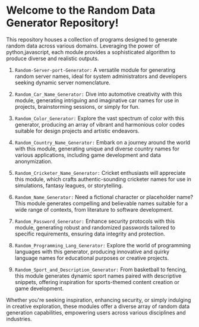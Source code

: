 
# Welcome to the Random Data Generator Repository!

This repository houses a collection of programs designed to generate random data across various domains. Leveraging the power of python,javascript, each module provides a sophisticated algorithm to produce diverse and realistic outputs.

1. ```Random-Server-port-Generator:```
A versatile module for generating random server names, ideal for system administrators and developers seeking dynamic server nomenclature.

2. ```Random_Car_Name_Generator:``` 
Dive into automotive creativity with this module, generating intriguing and imaginative car names for use in projects, brainstorming sessions, or simply for fun.

3. ```Random_Color_Generator:``` Explore the vast spectrum of color with this generator, producing an array of vibrant and harmonious color codes suitable for design projects and artistic endeavors.

4. ```Random_Country_Name_Generator:``` Embark on a journey around the world with this module, generating unique and diverse country names for various applications, including game development and data anonymization.

5. ```Random_Cricketer_Name_Generator:``` Cricket enthusiasts will appreciate this module, which crafts authentic-sounding cricketer names for use in simulations, fantasy leagues, or storytelling.

6. ```Random_Name_Generator:``` Need a fictional character or placeholder name? This module generates compelling and believable names suitable for a wide range of contexts, from literature to software development.

7. ```Random_Password_Generator:``` Enhance security protocols with this module, generating robust and randomized passwords tailored to specific requirements, ensuring data integrity and protection.

8. ```Random_Programming_Lang_Generator:``` Explore the world of programming languages with this generator, producing innovative and quirky language names for educational purposes or creative projects.

9. ```Random_Sport_and_Description_Generator:``` From basketball to fencing, this module generates dynamic sport names paired with descriptive snippets, offering inspiration for sports-themed content creation or game development.

Whether you're seeking inspiration, enhancing security, or simply indulging in creative exploration, these modules offer a diverse array of random data generation capabilities, empowering users across various disciplines and industries.
